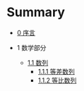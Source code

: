 # Summary
* [0 序言](README.md)

* 1 数学部分
	* [1.1 数列](math/series/series.md)
		* [1.1.1 等差数列](math/series/dcsl.md)
		* [1.1.2 等比数列](math/series/dbsl.md)
